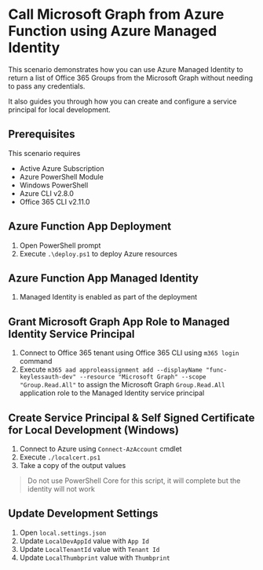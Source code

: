 # Call Microsoft Graph from Azure Function using Azure Managed Identity

This scenario demonstrates how you can use Azure Managed Identity to return a list of Office 365 Groups from the Microsoft Graph without needing to pass any credentials.

It also guides you through how you can create and configure a service principal for local development.

## Prerequisites

This scenario requires

- Active Azure Subscription
- Azure PowerShell Module
- Windows PowerShell
- Azure CLI v2.8.0
- Office 365 CLI v2.11.0

## Azure Function App Deployment

1. Open PowerShell prompt
1. Execute `.\deploy.ps1` to deploy Azure resources

## Azure Function App Managed Identity

1. Managed Identity is enabled as part of the deployment

## Grant Microsoft Graph App Role to Managed Identity Service Principal

1. Connect to Office 365 tenant using Office 365 CLI using `m365 login` command
1. Execute `m365 aad approleassignment add --displayName "func-keylessauth-dev" --resource "Microsoft Graph" --scope "Group.Read.All"` to assign the Microsoft Graph `Group.Read.All` application role to the Managed Identity service principal

## Create Service Principal & Self Signed Certificate for Local Development (Windows)

1. Connect to Azure using `Connect-AzAccount` cmdlet
1. Execute `./localcert.ps1`
1. Take a copy of the output values

> Do not use PowerShell Core for this script, it will complete but the identity will not work

## Update Development Settings

1. Open `local.settings.json`
1. Update `LocalDevAppId` value with `App Id`
1. Update `LocalTenantId` value with `Tenant Id`
1. Update `LocalThumbprint` value with `Thumbprint` 

